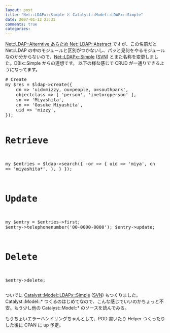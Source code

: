 ```yaml
---
layout: post
title: "Net::LDAPx::Simple と Catalyst::Model::LDAPx::Simple"
date: 2007-01-12 23:31
comments: true
categories: 
---
```

<p>
<a class="ext-link" href="http://mizzy.org/program/net-ldap-abstract00.html"><span class="icon"></span>Net::LDAP::Alterntive あらため Net::LDAP::Abstract</a> ですが、この名前だと Net::LDAP の中のモジュールと区別がつかないし、パッと見何をやるモジュールなのか分からないので、<a class="ext-link" href="http://trac.mizzy.org/public/browser/library/perl/trunk/Net-LDAPx-Simple"><span class="icon"></span>Net::LDAPx::Simple</a> (<a class="ext-link" href="http://svn.mizzy.org/public/library/perl/trunk/Net-LDAPx-Simple/"><span class="icon"></span>SVN</a>) とまた名称を変更しました。DBIx::Simple からの連想です。
以下の様な感じで CRUD が一通りできるようになってます。
</p>
<pre class="wiki">
# Create
my $res = $ldap->create({
    dn => 'uid=mizzy, ou=people, o=southpark',
    objectclass => [ 'person', 'inetorgperson' ],
    sn => 'Miyashita',
    cn => 'Gosuke Miyashita',
    uid => 'mizzy',
});

# Retrieve
my $entries = $ldap->search({
    -or => {
        uid => 'miya',
        cn  => 'miyashita*',
        },
    }
});

# Update
my $entry = $entries->first;
$entry->telephonenumber('00-0000-0000');
$entry->update;

# Delete
$entry->delete;
</pre>
<p>
ついでに <a class="ext-link" href="http://trac.mizzy.org/public/browser/library/perl/trunk/Catalyst-Model-LDAPx-Simple"><span class="icon"></span>Catalyst::Model::LDAPx::Simple</a> (<a class="ext-link" href="http://svn.mizzy.org/public/library/perl/trunk/Catalyst-Model-LDAPx-Simple/"><span class="icon"></span>SVN</a>) もつくりました。Catalyst::Model::* つくるのはじめてなので、こんな感じでいいのかちょっと不安。もう少し他の Catalyst::Model::* のソースを読んでみる。
</p>
<p>
もうちょいエラーハンドリングちゃんとして、POD 書いたり Helper つくったりした後に CPAN に up 予定。
</p>
